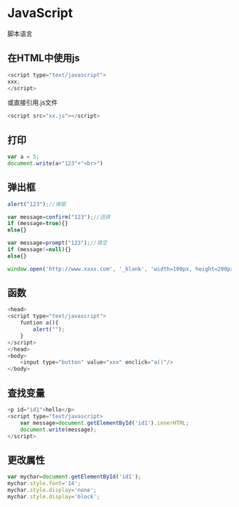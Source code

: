 # JavaScript

脚本语言

## 在HTML中使用js

``` js
<script type="text/javascript">
xxx;
</script>
```

或直接引用.js文件

``` js
<script src="xx.js"></script>
```

## 打印

``` js
var a = 5;
document.write(a+"123"+"<br>")
```

## 弹出框

``` js
alert("123");//弹窗

var message=confirm("123");//选择
if (message=true){}
else{}

var message=prompt("123");//填空
if (message!=null){}
else{}

window.open('http://www.xxxx.com', '_blank', 'width=100px, height=200px');//新浏览器标签
```

## 函数

``` js
<head>
<script type="text/javascript">
    funtion a(){
        alert("");
    }
</script>
</head>
<body>
    <input type="button" value="xxx" onclick="a()"/>
</body>
```

## 查找变量

``` js
<p id="id1">hello</p>
<script type="text/javascript>
    var message=document.getElementById('id1').innerHTML;
    document.write(message);
</script>
```

## 更改属性

``` js
var mychar=document.getElementById('id1');
mychar.style.font='14';
mychar.style.display='none';
mychar.style.display='block';
```
